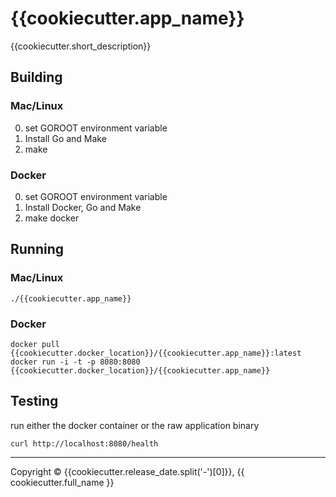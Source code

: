 # {{cookiecutter.app_name}}

{{cookiecutter.short_description}}

## Building

### Mac/Linux

0) set GOROOT environment variable
1) Install Go and Make
2) make

### Docker

0) set GOROOT environment variable
1) Install Docker, Go and Make
2) make docker


## Running

### Mac/Linux

```
./{{cookiecutter.app_name}}
```

### Docker

```
docker pull {{cookiecutter.docker_location}}/{{cookiecutter.app_name}}:latest
docker run -i -t -p 8080:8080 {{cookiecutter.docker_location}}/{{cookiecutter.app_name}}
```

## Testing

run either the docker container or the raw application binary

```
curl http://localhost:8080/health
```

---
Copyright © {{cookiecutter.release_date.split('-')[0]}}, {{ cookiecutter.full_name }}

